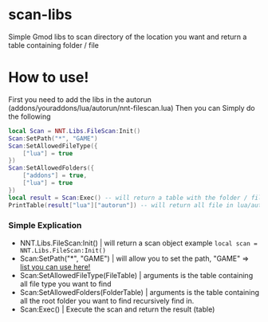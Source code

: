 
# scan-libs
Simple Gmod libs to scan directory of the location you want and return a table containing folder / file

# How to use!

First you need to add the libs in the autorun (addons/youraddons/lua/autorun/nnt-filescan.lua)
Then you can Simply do the following
```lua
local Scan = NNT.Libs.FileScan:Init()
Scan:SetPath("*", "GAME")
Scan:SetAllowedFileType({
    ["lua"] = true
})
Scan:SetAllowedFolders({
    ["addons"] = true,
    ["lua"] = true
})
local result = Scan:Exec() -- will return a table with the folder / file
PrintTable(result["lua"]["autorun"]) -- will return all file in lua/autorun
```
### Simple Explication
- NNT.Libs.FileScan:Init() | will return a scan object  example  `local scan = NNT.Libs.FileScan:Init()`
- Scan:SetPath("*", "GAME") | will allow you to set the path, "GAME" => [list you can use here!](https://wiki.facepunch.com/gmod/File_Search_Paths)
- Scan:SetAllowedFileType(FileTable) | arguments is the table containing all file type you want to find
- Scan:SetAllowedFolders(FolderTable) | arguments is the table containing all the root folder you want to find recursively find in.
- Scan:Exec() | Execute the scan and return the result (table)
